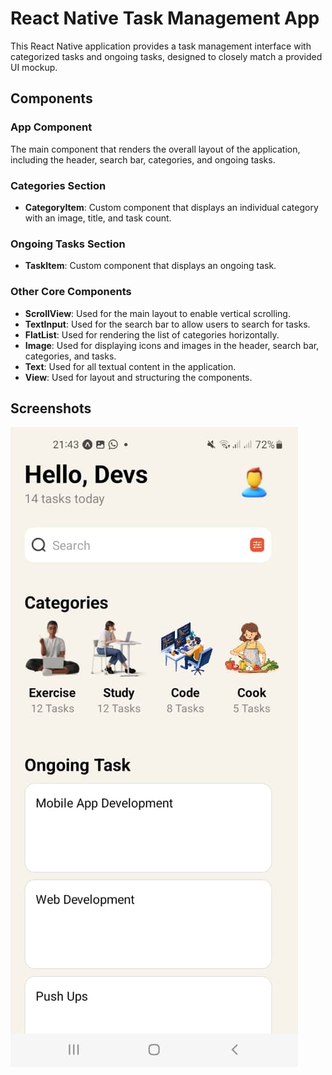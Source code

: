 # React Native Task Management App

This React Native application provides a task management interface with categorized tasks and ongoing tasks, designed to closely match a provided UI mockup.

## Components

### App Component

The main component that renders the overall layout of the application, including the header, search bar, categories, and ongoing tasks.

### Categories Section

- **CategoryItem**: Custom component that displays an individual category with an image, title, and task count.

### Ongoing Tasks Section

- **TaskItem**: Custom component that displays an ongoing task.

### Other Core Components

- **ScrollView**: Used for the main layout to enable vertical scrolling.
- **TextInput**: Used for the search bar to allow users to search for tasks.
- **FlatList**: Used for rendering the list of categories horizontally.
- **Image**: Used for displaying icons and images in the header, search bar, categories, and tasks.
- **Text**: Used for all textual content in the application.
- **View**: Used for layout and structuring the components.

## Screenshots

![Screenshot](./screenshot.png)
